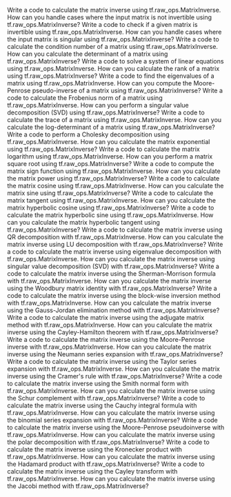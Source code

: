 Write a code to calculate the matrix inverse using tf.raw_ops.MatrixInverse.
How can you handle cases where the input matrix is not invertible using tf.raw_ops.MatrixInverse?
Write a code to check if a given matrix is invertible using tf.raw_ops.MatrixInverse.
How can you handle cases where the input matrix is singular using tf.raw_ops.MatrixInverse?
Write a code to calculate the condition number of a matrix using tf.raw_ops.MatrixInverse.
How can you calculate the determinant of a matrix using tf.raw_ops.MatrixInverse?
Write a code to solve a system of linear equations using tf.raw_ops.MatrixInverse.
How can you calculate the rank of a matrix using tf.raw_ops.MatrixInverse?
Write a code to find the eigenvalues of a matrix using tf.raw_ops.MatrixInverse.
How can you compute the Moore-Penrose pseudo-inverse of a matrix using tf.raw_ops.MatrixInverse?
Write a code to calculate the Frobenius norm of a matrix using tf.raw_ops.MatrixInverse.
How can you perform a singular value decomposition (SVD) using tf.raw_ops.MatrixInverse?
Write a code to calculate the trace of a matrix using tf.raw_ops.MatrixInverse.
How can you calculate the log-determinant of a matrix using tf.raw_ops.MatrixInverse?
Write a code to perform a Cholesky decomposition using tf.raw_ops.MatrixInverse.
How can you calculate the matrix exponential using tf.raw_ops.MatrixInverse?
Write a code to calculate the matrix logarithm using tf.raw_ops.MatrixInverse.
How can you perform a matrix square root using tf.raw_ops.MatrixInverse?
Write a code to compute the matrix sign function using tf.raw_ops.MatrixInverse.
How can you calculate the matrix power using tf.raw_ops.MatrixInverse?
Write a code to calculate the matrix cosine using tf.raw_ops.MatrixInverse.
How can you calculate the matrix sine using tf.raw_ops.MatrixInverse?
Write a code to calculate the matrix tangent using tf.raw_ops.MatrixInverse.
How can you calculate the matrix hyperbolic cosine using tf.raw_ops.MatrixInverse?
Write a code to calculate the matrix hyperbolic sine using tf.raw_ops.MatrixInverse.
How can you calculate the matrix hyperbolic tangent using tf.raw_ops.MatrixInverse?
Write a code to calculate the matrix inverse using QR decomposition with tf.raw_ops.MatrixInverse.
How can you calculate the matrix inverse using LU decomposition with tf.raw_ops.MatrixInverse?
Write a code to calculate the matrix inverse using eigenvalue decomposition with tf.raw_ops.MatrixInverse.
How can you calculate the matrix inverse using singular value decomposition (SVD) with tf.raw_ops.MatrixInverse?
Write a code to calculate the matrix inverse using the Sherman-Morrison formula with tf.raw_ops.MatrixInverse.
How can you calculate the matrix inverse using the Woodbury matrix identity with tf.raw_ops.MatrixInverse?
Write a code to calculate the matrix inverse using the block-wise inversion method with tf.raw_ops.MatrixInverse.
How can you calculate the matrix inverse using the Gauss-Jordan elimination method with tf.raw_ops.MatrixInverse?
Write a code to calculate the matrix inverse using the adjugate matrix method with tf.raw_ops.MatrixInverse.
How can you calculate the matrix inverse using the Cayley-Hamilton theorem with tf.raw_ops.MatrixInverse?
Write a code to calculate the matrix inverse using the Moore-Penrose inverse with tf.raw_ops.MatrixInverse.
How can you calculate the matrix inverse using the Neumann series expansion with tf.raw_ops.MatrixInverse?
Write a code to calculate the matrix inverse using the Taylor series expansion with tf.raw_ops.MatrixInverse.
How can you calculate the matrix inverse using the Cramer's rule with tf.raw_ops.MatrixInverse?
Write a code to calculate the matrix inverse using the Smith normal form with tf.raw_ops.MatrixInverse.
How can you calculate the matrix inverse using the Schur complement with tf.raw_ops.MatrixInverse?
Write a code to calculate the matrix inverse using the Cauchy integral formula with tf.raw_ops.MatrixInverse.
How can you calculate the matrix inverse using the binomial series expansion with tf.raw_ops.MatrixInverse?
Write a code to calculate the matrix inverse using the Moore-Penrose pseudoinverse with tf.raw_ops.MatrixInverse.
How can you calculate the matrix inverse using the polar decomposition with tf.raw_ops.MatrixInverse?
Write a code to calculate the matrix inverse using the Kronecker product with tf.raw_ops.MatrixInverse.
How can you calculate the matrix inverse using the Hadamard product with tf.raw_ops.MatrixInverse?
Write a code to calculate the matrix inverse using the Cayley transform with tf.raw_ops.MatrixInverse.
How can you calculate the matrix inverse using the Jacobi method with tf.raw_ops.MatrixInverse?